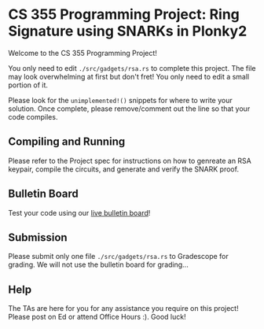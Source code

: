 # CS 355 Programming Project: Ring Signature using SNARKs in Plonky2

Welcome to the CS 355 Programming Project! 

You only need to edit `./src/gadgets/rsa.rs` to complete this project. The file may look overwhelming at first but don't fret! You only need to edit a small portion of it. 

Please look for the `unimplemented!()` snippets for where to write your solution. Once complete, please remove/comment out the line so that your code compiles.

## Compiling and Running

Please refer to the Project spec for instructions on how to genreate an RSA keypair, compile the circuits, and generate and verify the SNARK proof. 

## Bulletin Board

Test your code using our [live bulletin board](https://web.stanford.edu/class/cs355/)!


## Submission

Please submit only one file `./src/gadgets/rsa.rs` to Gradescope for grading. We will not use the bulletin board for grading...


## Help

The TAs are here for you for any assistance you require on this project! Please post on Ed or attend Office Hours :). Good luck!



